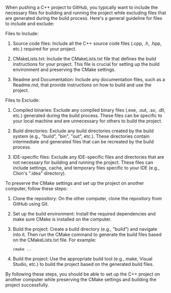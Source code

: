 When pushing a C++ project to GitHub, you typically want to include the necessary files for building and running the project while excluding files that are generated during the build process. Here's a general guideline for files to include and exclude:

Files to Include:
1. Source code files: Include all the C++ source code files (.cpp, .h, .hpp, etc.) required for your project.

2. CMakeLists.txt: Include the CMakeLists.txt file that defines the build instructions for your project. This file is crucial for setting up the build environment and preserving the CMake settings.

3. Readme and Documentation: Include any documentation files, such as a Readme.md, that provide instructions on how to build and use the project.

Files to Exclude:
1. Compiled binaries: Exclude any compiled binary files (.exe, .out, .so, .dll, etc.) generated during the build process. These files can be specific to your local machine and are unnecessary for others to build the project.

2. Build directories: Exclude any build directories created by the build system (e.g., "build", "bin", "out", etc.). These directories contain intermediate and generated files that can be recreated by the build process.

3. IDE-specific files: Exclude any IDE-specific files and directories that are not necessary for building and running the project. These files can include settings, cache, and temporary files specific to your IDE (e.g., Clion's ".idea" directory).

To preserve the CMake settings and set up the project on another computer, follow these steps:

1. Clone the repository: On the other computer, clone the repository from GitHub using Git.

2. Set up the build environment: Install the required dependencies and make sure CMake is installed on the computer.

3. Build the project: Create a build directory (e.g., "build") and navigate into it. Then run the CMake command to generate the build files based on the CMakeLists.txt file. For example:
   ```
   cmake ..
   ```

4. Build the project: Use the appropriate build tool (e.g., make, Visual Studio, etc.) to build the project based on the generated build files.

By following these steps, you should be able to set up the C++ project on another computer while preserving the CMake settings and building the project successfully.